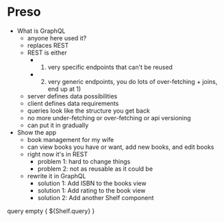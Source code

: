Preso
=====
- What is GraphQL
  - anyone here used it?
  - replaces REST
  - REST is either
    - 1) very specific endpoints that can't be reused
    - 2) very generic endpoints, you do lots of over-fetching + joins, end up at 1)
  - server defines data possibilities
  - client defines data requirements
  - queries look like the structure you get back
  - no more under-fetching or over-fetching or api versioning
  - can put it in gradually
- Show the app
  - book management for my wife
  - can view books you have or want, add new books, and edit books
  - right now it's in REST
    - problem 1: hard to change things
    - problem 2: not as reusable as it could be
  - rewrite it in GraphQL
    - solution 1: Add ISBN to the books view
    - solution 1: Add rating to the book view
    - solution 2: Add another Shelf component






query empty {
  ${Shelf.query}
}

  <Shelf data={props.data}/>
